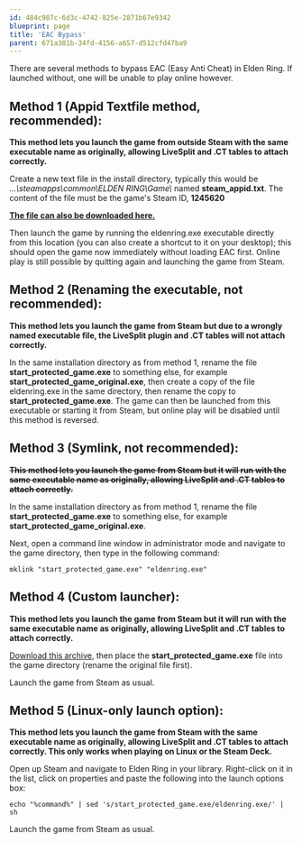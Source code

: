 ```yaml
---
id: 484c987c-6d3c-4742-825e-2871b67e9342
blueprint: page
title: 'EAC Bypass'
parent: 671a381b-34fd-4156-a657-d512cfd47ba9
---
```

There are several methods to bypass EAC (Easy Anti Cheat) in Elden Ring. If launched without, one will be unable to play online however.

## Method 1 (Appid Textfile method, recommended):

**This method lets you launch the game from outside Steam with the same executable name as originally, allowing LiveSplit and .CT tables to attach correctly.**

Create a new text file in the install directory, typically this would be _...\steamapps\common\ELDEN RING\Game\\_ named **steam_appid.txt**. The content of the file must be the game's Steam ID, **1245620**

[**The file can also be downloaded here.**](/File:Steam_appid.zip 'File:Steam appid.zip')

Then launch the game by running the eldenring.exe executable directly from this location (you can also create a shortcut to it on your desktop); this should open the game now immediately without loading EAC first. Online play is still possible by quitting again and launching the game from Steam.

## Method 2 (Renaming the executable, not recommended):

**This method lets you launch the game from Steam but due to a wrongly named executable file, the LiveSplit plugin and .CT tables will not attach correctly.**

In the same installation directory as from method 1, rename the file **start_protected_game.exe** to something else, for example **start_protected_game_original.exe**, then create a copy of the file eldenring.exe in the same directory, then rename the copy to **start_protected_game.exe**. The game can then be launched from this executable or starting it from Steam, but online play will be disabled until this method is reversed.

## Method 3 (Symlink, not recommended):

**~~This method lets you launch the game from Steam but it will run with the same executable name as originally, allowing LiveSplit and .CT tables to attach correctly.~~**

In the same installation directory as from method 1, rename the file **start_protected_game.exe** to something else, for example **start_protected_game_original.exe**.

Next, open a command line window in administrator mode and navigate to the game directory, then type in the following command:

`mklink "start_protected_game.exe" "eldenring.exe"`

## Method 4 (Custom launcher):

**This method lets you launch the game from Steam but it will run with the same executable name as originally, allowing LiveSplit and .CT tables to attach correctly.**

[Download this archive](/File:Start_protected_game.zip 'File:Start protected game.zip'), then place the **start_protected_game.exe** file into the game directory (rename the original file first).

Launch the game from Steam as usual.

## Method 5 (Linux-only launch option):

**This method lets you launch the game from Steam with the same executable name as originally, allowing LiveSplit and .CT tables to attach correctly. This only works when playing on Linux or the Steam Deck.**

Open up Steam and navigate to Elden Ring in your library. Right-click on it in the list, click on properties and paste the following into the launch options box:

`echo "%command%" | sed 's/start_protected_game.exe/eldenring.exe/' | sh`

Launch the game from Steam as usual.
